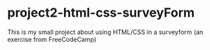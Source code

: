 # project2-html-css-surveyForm
This is my small project about using HTML/CSS in a surveyform (an exercise from FreeCodeCamp)
